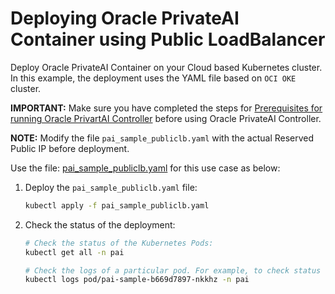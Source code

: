 # Deploying Oracle PrivateAI Container using Public LoadBalancer

Deploy Oracle PrivateAI Container on your Cloud based Kubernetes cluster.  In this example, the deployment uses the YAML file based on `OCI OKE` cluster. 

**IMPORTANT:** Make sure you have completed the steps for [Prerequisites for running Oracle PrivartAI Controller](./README.md#prerequisites-for-running-oracle-privartai-controller) before using Oracle PrivateAI Controller.

**NOTE:** Modify the file `pai_sample_publiclb.yaml` with the actual Reserved Public IP before deployment.

Use the file: [pai_sample_publiclb.yaml](./provisioning/pai_sample_publiclb.yaml) for this use case as below:

1. Deploy the `pai_sample_publiclb.yaml` file:
    ```sh
    kubectl apply -f pai_sample_publiclb.yaml
    ```
2. Check the status of the deployment:
    ```sh
    # Check the status of the Kubernetes Pods:
    kubectl get all -n pai

    # Check the logs of a particular pod. For example, to check status of pod "pai-sample-b669d7897-nkkhz":
    kubectl logs pod/pai-sample-b669d7897-nkkhz -n pai
    ```
  
